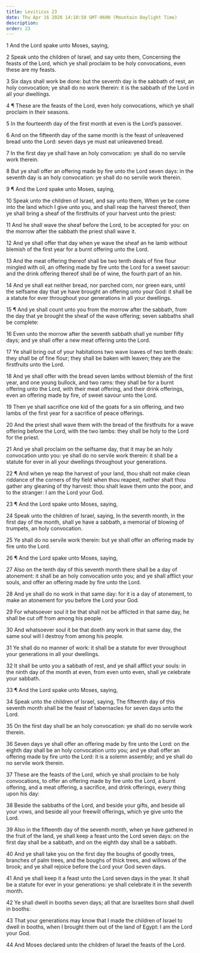 ```yaml
---
title: Leviticus 23
date: Thu Apr 16 2020 14:10:50 GMT-0600 (Mountain Daylight Time)
description: 
order: 23
---
```


<p>1 And the Lord spake unto Moses, saying,</p>
<p>
  2 Speak unto the children of Israel, and say unto them, Concerning the feasts
  of the Lord, which ye shall proclaim to be holy convocations, even these are
  my feasts.
</p>
<p>
  3 Six days shall work be done: but the seventh day is the sabbath of rest, an
  holy convocation; ye shall do no work therein: it is the sabbath of the Lord
  in all your dwellings.
</p>
<p>
  4 &#xB6; These are the feasts of the Lord, even holy convocations, which ye
  shall proclaim in their seasons.
</p>
<p>
  5 In the fourteenth day of the first month at even is the Lord&#x2019;s
  passover.
</p>
<p>
  6 And on the fifteenth day of the same month is the feast of unleavened bread
  unto the Lord: seven days ye must eat unleavened bread.
</p>
<p>
  7 In the first day ye shall have an holy convocation: ye shall do no servile
  work therein.
</p>
<p>
  8 But ye shall offer an offering made by fire unto the Lord seven days: in the
  seventh day is an holy convocation: ye shall do no servile work therein.
</p>
<p>9 &#xB6; And the Lord spake unto Moses, saying,</p>
<p>
  10 Speak unto the children of Israel, and say unto them, When ye be come into
  the land which I give unto you, and shall reap the harvest thereof, then ye
  shall bring a sheaf of the firstfruits of your harvest unto the priest:
</p>
<p>
  11 And he shall wave the sheaf before the Lord, to be accepted for you: on the
  morrow after the sabbath the priest shall wave it.
</p>
<p>
  12 And ye shall offer that day when ye wave the sheaf an he lamb without
  blemish of the first year for a burnt offering unto the Lord.
</p>
<p>
  13 And the meat offering thereof shall be two tenth deals of fine flour
  mingled with oil, an offering made by fire unto the Lord for a sweet savour:
  and the drink offering thereof shall be of wine, the fourth part of an hin.
</p>
<p>
  14 And ye shall eat neither bread, nor parched corn, nor green ears, until the
  selfsame day that ye have brought an offering unto your God: it shall be a
  statute for ever throughout your generations in all your dwellings.
</p>
<p>
  15 &#xB6; And ye shall count unto you from the morrow after the sabbath, from
  the day that ye brought the sheaf of the wave offering; seven sabbaths shall
  be complete:
</p>
<p>
  16 Even unto the morrow after the seventh sabbath shall ye number fifty days;
  and ye shall offer a new meat offering unto the Lord.
</p>
<p>
  17 Ye shall bring out of your habitations two wave loaves of two tenth deals:
  they shall be of fine flour; they shall be baken with leaven; they are the
  firstfruits unto the Lord.
</p>
<p>
  18 And ye shall offer with the bread seven lambs without blemish of the first
  year, and one young bullock, and two rams: they shall be for a burnt offering
  unto the Lord, with their meat offering, and their drink offerings, even an
  offering made by fire, of sweet savour unto the Lord.
</p>
<p>
  19 Then ye shall sacrifice one kid of the goats for a sin offering, and two
  lambs of the first year for a sacrifice of peace offerings.
</p>
<p>
  20 And the priest shall wave them with the bread of the firstfruits for a wave
  offering before the Lord, with the two lambs: they shall be holy to the Lord
  for the priest.
</p>
<p>
  21 And ye shall proclaim on the selfsame day, that it may be an holy
  convocation unto you: ye shall do no servile work therein: it shall be a
  statute for ever in all your dwellings throughout your generations.
</p>
<p>
  22 &#xB6; And when ye reap the harvest of your land, thou shalt not make clean
  riddance of the corners of thy field when thou reapest, neither shalt thou
  gather any gleaning of thy harvest: thou shalt leave them unto the poor, and
  to the stranger: I am the Lord your God.
</p>
<p>23 &#xB6; And the Lord spake unto Moses, saying,</p>
<p>
  24 Speak unto the children of Israel, saying, In the seventh month, in the
  first day of the month, shall ye have a sabbath, a memorial of blowing of
  trumpets, an holy convocation.
</p>
<p>
  25 Ye shall do no servile work therein: but ye shall offer an offering made by
  fire unto the Lord.
</p>
<p>26 &#xB6; And the Lord spake unto Moses, saying,</p>
<p>
  27 Also on the tenth day of this seventh month there shall be a day of
  atonement: it shall be an holy convocation unto you; and ye shall afflict your
  souls, and offer an offering made by fire unto the Lord.
</p>
<p>
  28 And ye shall do no work in that same day: for it is a day of atonement, to
  make an atonement for you before the Lord your God.
</p>
<p>
  29 For whatsoever soul it be that shall not be afflicted in that same day, he
  shall be cut off from among his people.
</p>
<p>
  30 And whatsoever soul it be that doeth any work in that same day, the same
  soul will I destroy from among his people.
</p>
<p>
  31 Ye shall do no manner of work: it shall be a statute for ever throughout
  your generations in all your dwellings.
</p>
<span></span>
<p>
  32 It shall be unto you a sabbath of rest, and ye shall afflict your souls: in
  the ninth day of the month at even, from even unto even, shall ye celebrate
  your sabbath.
</p>
<p>33 &#xB6; And the Lord spake unto Moses, saying,</p>
<p>
  34 Speak unto the children of Israel, saying, The fifteenth day of this
  seventh month shall be the feast of tabernacles for seven days unto the Lord.
</p>
<p>
  35 On the first day shall be an holy convocation: ye shall do no servile work
  therein.
</p>
<p>
  36 Seven days ye shall offer an offering made by fire unto the Lord: on the
  eighth day shall be an holy convocation unto you; and ye shall offer an
  offering made by fire unto the Lord: it is a solemn assembly; and ye shall do
  no servile work therein.
</p>
<p>
  37 These are the feasts of the Lord, which ye shall proclaim to be holy
  convocations, to offer an offering made by fire unto the Lord, a burnt
  offering, and a meat offering, a sacrifice, and drink offerings, every thing
  upon his day:
</p>
<p>
  38 Beside the sabbaths of the Lord, and beside your gifts, and beside all your
  vows, and beside all your freewill offerings, which ye give unto the Lord.
</p>
<p>
  39 Also in the fifteenth day of the seventh month, when ye have gathered in
  the fruit of the land, ye shall keep a feast unto the Lord seven days: on the
  first day shall be a sabbath, and on the eighth day shall be a sabbath.
</p>
<p>
  40 And ye shall take you on the first day the boughs of goodly trees, branches
  of palm trees, and the boughs of thick trees, and willows of the brook; and ye
  shall rejoice before the Lord your God seven days.
</p>
<p>
  41 And ye shall keep it a feast unto the Lord seven days in the year. It shall
  be a statute for ever in your generations: ye shall celebrate it in the
  seventh month.
</p>
<p>
  42 Ye shall dwell in booths seven days; all that are Israelites born shall
  dwell in booths:
</p>
<p>
  43 That your generations may know that I made the children of Israel to dwell
  in booths, when I brought them out of the land of Egypt: I am the Lord your
  God.
</p>
<p>44 And Moses declared unto the children of Israel the feasts of the Lord.</p>
